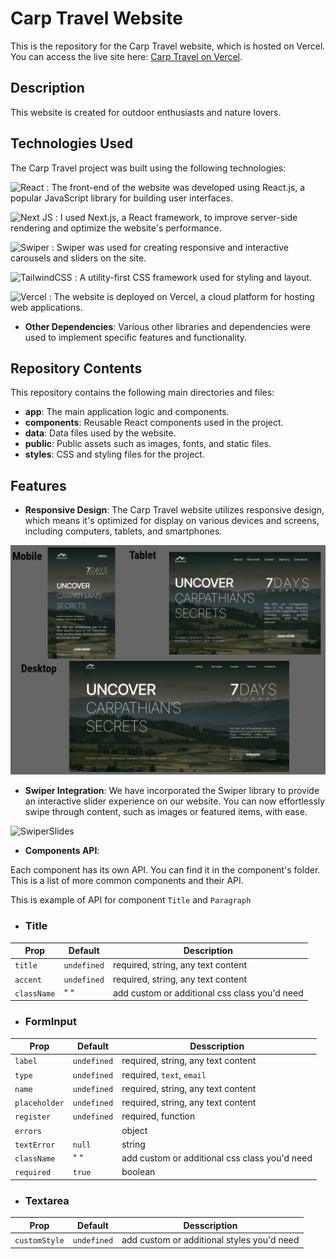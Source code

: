 # Carp Travel Website

This is the repository for the Carp Travel website, which is hosted on Vercel. You can access the live site here: [Carp Travel on Vercel](https://carp-travel-xi.vercel.app/).

## Description

This website is created for outdoor enthusiasts and nature lovers.

## Technologies Used

The Carp Travel project was built using the following technologies:
  
  ![React](https://img.shields.io/badge/react-%2320232a.svg?style=for-the-badge&logo=react&logoColor=%2361DAFB) : The front-end of the website was developed using React.js, a popular JavaScript library for building user interfaces.

  ![Next JS](https://img.shields.io/badge/Next-black?style=for-the-badge&logo=next.js&logoColor=white) : I used Next.js, a React framework, to improve server-side rendering and optimize the website's performance.
 
  ![Swiper](https://img.shields.io/badge/Swiper-gray?style=for-the-badge&logo=swiper&logoColor=0070e4) : Swiper was used for creating responsive and interactive carousels and sliders on the site.

  ![TailwindCSS](https://img.shields.io/badge/tailwindcss-%2338B2AC.svg?style=for-the-badge&logo=tailwind-css&logoColor=white) : A utility-first CSS framework used for styling and layout.

  ![Vercel](https://img.shields.io/badge/vercel-%23000000.svg?style=for-the-badge&logo=vercel&logoColor=white) : The website is deployed on Vercel, a cloud platform for hosting web applications.

- **Other Dependencies**: Various other libraries and dependencies were used to implement specific features and functionality.


## Repository Contents

This repository contains the following main directories and files:

- **app**: The main application logic and components.
- **components**: Reusable React components used in the project.
- **data**: Data files used by the website.
- **public**: Public assets such as images, fonts, and static files.
- **styles**: CSS and styling files for the project.

## Features

- **Responsive Design**: The Carp Travel website utilizes responsive design, which means it's optimized for display on various devices and screens, including computers, tablets, and smartphones.

![Adaptive](public/readme/collage.jpg)

- **Swiper Integration**: We have incorporated the Swiper library to provide an interactive slider experience on our website. You can now effortlessly swipe through content, such as images or featured items, with ease.

![SwiperSlides](public/readme/slides.gif)

- **Components API**:

Each component has its own API. You can find it in the component's folder. This
is a list of more common components and their API.

This is example of API for component `Title` and `Paragraph`

- ### Title

| Prop        | Default     | Description                                   |
| ----------- | ----------- | --------------------------------------------- |
| `title   `  | `undefined` | required, string, any text content            |
| `accent`    | `undefined` | required, string, any text content            |
| `className` | " "         | add custom or additional css class you'd need |


- ### FormInput

| Prop         | Default     | Desscription                                  |
| ------------ | ----------- | --------------------------------------------- |
| `label`      | `undefined` | required, string, any text content            |
| `type`       | `undefined` | required, `text`, `email`                     |
| `name`       | `undefined` | required, string, any text content            |
| `placeholder`| `undefined` | required, string, any text content            | 
| `register`   | `undefined` | required, function                            |
| `errors`     |             | object                                        |
| `textError`  | `null`      | string                                        |
| `className`  | " "         | add custom or additional css class you'd need |
| `required`   | `true`      | boolean                                       |

 - ### Textarea

| Prop         | Default     | Desscription                                  |
| ------------ | ----------- | --------------------------------------------- |
| `customStyle`| `undefined` | add custom or additional styles you'd need    |